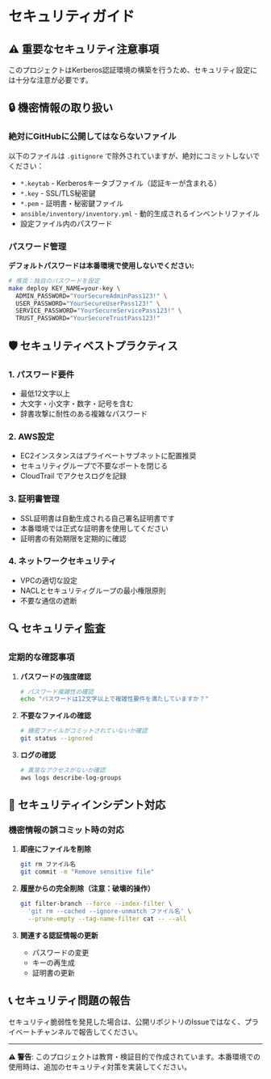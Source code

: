 # セキュリティガイド

## ⚠️ 重要なセキュリティ注意事項

このプロジェクトはKerberos認証環境の構築を行うため、セキュリティ設定には十分な注意が必要です。

## 🔒 機密情報の取り扱い

### 絶対にGitHubに公開してはならないファイル

以下のファイルは `.gitignore` で除外されていますが、絶対にコミットしないでください：

- `*.keytab` - Kerberosキータブファイル（認証キーが含まれる）
- `*.key` - SSL/TLS秘密鍵
- `*.pem` - 証明書・秘密鍵ファイル
- `ansible/inventory/inventory.yml` - 動的生成されるインベントリファイル
- 設定ファイル内のパスワード

### パスワード管理

**デフォルトパスワードは本番環境で使用しないでください:**

```bash
# 推奨：独自のパスワードを設定
make deploy KEY_NAME=your-key \
  ADMIN_PASSWORD="YourSecureAdminPass123!" \
  USER_PASSWORD="YourSecureUserPass123!" \
  SERVICE_PASSWORD="YourSecureServicePass123!" \
  TRUST_PASSWORD="YourSecureTrustPass123!"
```

## 🛡️ セキュリティベストプラクティス

### 1. パスワード要件
- 最低12文字以上
- 大文字・小文字・数字・記号を含む
- 辞書攻撃に耐性のある複雑なパスワード

### 2. AWS設定
- EC2インスタンスはプライベートサブネットに配置推奨
- セキュリティグループで不要なポートを閉じる
- CloudTrail でアクセスログを記録

### 3. 証明書管理
- SSL証明書は自動生成される自己署名証明書です
- 本番環境では正式な証明書を使用してください
- 証明書の有効期限を定期的に確認

### 4. ネットワークセキュリティ
- VPCの適切な設定
- NACLとセキュリティグループの最小権限原則
- 不要な通信の遮断

## 🔍 セキュリティ監査

### 定期的な確認事項

1. **パスワードの強度確認**
   ```bash
   # パスワード複雑性の確認
   echo "パスワードは12文字以上で複雑性要件を満たしていますか？"
   ```

2. **不要なファイルの確認**
   ```bash
   # 機密ファイルがコミットされていないか確認
   git status --ignored
   ```

3. **ログの確認**
   ```bash
   # 異常なアクセスがないか確認
   aws logs describe-log-groups
   ```

## 🚨 セキュリティインシデント対応

### 機密情報の誤コミット時の対応

1. **即座にファイルを削除**
   ```bash
   git rm ファイル名
   git commit -m "Remove sensitive file"
   ```

2. **履歴からの完全削除（注意：破壊的操作）**
   ```bash
   git filter-branch --force --index-filter \
     'git rm --cached --ignore-unmatch ファイル名' \
     --prune-empty --tag-name-filter cat -- --all
   ```

3. **関連する認証情報の更新**
   - パスワードの変更
   - キーの再生成
   - 証明書の更新

## 📞 セキュリティ問題の報告

セキュリティ脆弱性を発見した場合は、公開リポジトリのIssueではなく、プライベートチャンネルで報告してください。

---

**⚠️ 警告**: このプロジェクトは教育・検証目的で作成されています。本番環境での使用時は、追加のセキュリティ対策を実装してください。